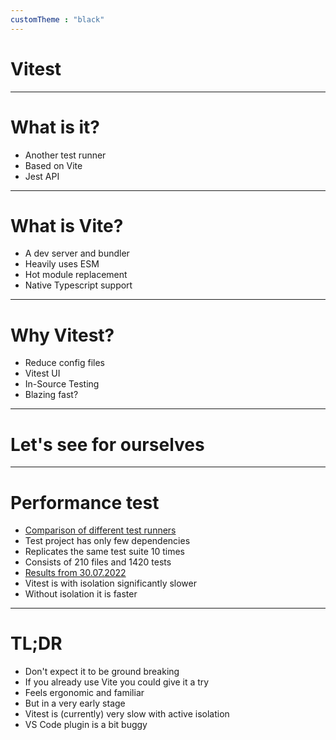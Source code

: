 ```yaml
---
customTheme : "black"
---
```


# Vitest

---

# What is it?

- Another test runner
- Based on Vite
- Jest API

---

# What is Vite?

- A dev server and bundler
- Heavily uses ESM
- Hot module replacement
- Native Typescript support

---

# Why Vitest?

- Reduce config files
- Vitest UI
- In-Source Testing
- Blazing fast?

---

# Let's see for ourselves

---

# Performance test

- [Comparison of different test runners](https://github.com/EvHaus/jest-vs-jasmine)
- Test project has only few dependencies
- Replicates the same test suite 10 times
- Consists of 210 files and 1420 tests
- [Results from 30.07.2022](https://github.com/EvHaus/jest-vs-jasmine/runs/7504512179?check_suite_focus=true)
- Vitest is with isolation significantly slower
- Without isolation it is faster

---

# TL;DR

- Don't expect it to be ground breaking
- If you already use Vite you could give it a try
- Feels ergonomic and familiar
- But in a very early stage
- Vitest is (currently) very slow with active isolation
- VS Code plugin is a bit buggy
